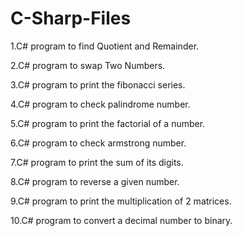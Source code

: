 # C-Sharp-Files

1.C# program to find Quotient and Remainder.

2.C# program to swap Two Numbers.

3.C# program to print the fibonacci series.

4.C# program to check palindrome number.

5.C# program to print the factorial of a number.

6.C# program to check armstrong number.

7.C# program to print the sum of its digits.

8.C# program to reverse a given number.

9.C# program to print the multiplication of 2 matrices.

10.C# program to convert a decimal number to binary.
